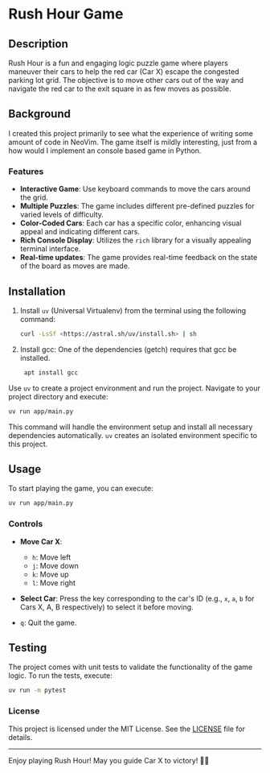 # Rush Hour Game

## Description

Rush Hour is a fun and engaging logic puzzle game where players maneuver their cars to help the red car (Car X) escape the congested parking lot grid. The objective is to move other cars out of the way and navigate the red car to the exit square in as few moves as possible.

## Background

I created this project primarily to see what the experience of writing some amount of code in NeoVim. The game itself is mildly interesting, just from a how would I implement an console based game in Python.

### Features

- **Interactive Game**: Use keyboard commands to move the cars around the grid.
- **Multiple Puzzles**: The game includes different pre-defined puzzles for varied levels of difficulty.
- **Color-Coded Cars**: Each car has a specific color, enhancing visual appeal and indicating different cars.
- **Rich Console Display**: Utilizes the `rich` library for a visually appealing terminal interface.
- **Real-time updates**: The game provides real-time feedback on the state of the board as moves are made.

## Installation

1. Install `uv` (Universal Virtualenv) from the terminal using the following command:

   ```bash
   curl -LsSf <https://astral.sh/uv/install.sh> | sh
   ```

2. Install gcc:
  One of the dependencies (getch) requires that gcc be installed.

   ```bash
    apt install gcc
    ```

Use `uv` to create a project environment and run the project. Navigate to your project directory and execute:

   ```bash
   uv run app/main.py
   ```

   This command will handle the environment setup and install all necessary dependencies automatically. `uv` creates an isolated environment specific to this project.

## Usage

To start playing the game, you can execute:

```bash
uv run app/main.py
```

### Controls

- **Move Car X**:
  - `h`: Move left
  - `j`: Move down
  - `k`: Move up
  - `l`: Move right

- **Select Car**: Press the key corresponding to the car's ID (e.g., `x`, `a`, `b` for Cars X, A, B respectively) to select it before moving.
- `q`: Quit the game.

## Testing

The project comes with unit tests to validate the functionality of the game logic. To run the tests, execute:

```bash
uv run -m pytest
```

### License

This project is licensed under the MIT License. See the [LICENSE](LICENSE) file for details.

---

Enjoy playing Rush Hour! May you guide Car X to victory! 🚗💨
